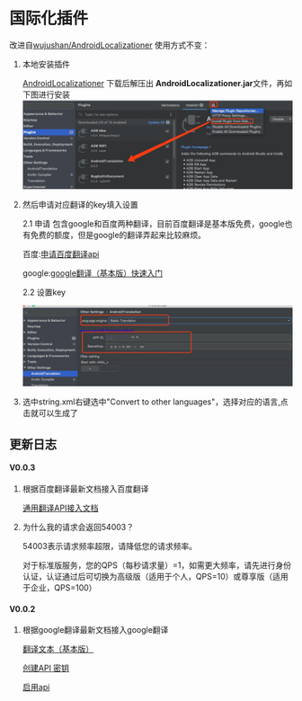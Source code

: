 # 国际化插件
改进自[wujushan/AndroidLocalizationer](https://github.com/wujushan/AndroidLocalizationer)
使用方式不变：

1. 本地安装插件 
   
    [AndroidLocalizationer](https://github.com/DaveBoy/AndroidLocalizationer/blob/master/AndroidLocalizationer.zip)
    下载后解压出 **AndroidLocalizationer.jar**文件，再如下图进行安装
    ![安装](https://github.com/DaveBoy/AndroidLocalizationer/blob/master/img/install.png)
2. 然后申请对应翻译的key填入设置

    2.1 申请
    包含google和百度两种翻译，目前百度翻译是基本版免费，google也有免费的额度，但是google的翻译弄起来比较麻烦。
    
    百度:[申请百度翻译api](http://api.fanyi.baidu.com/doc/12) 
    
    google:[google翻译（基本版）快速入门](https://cloud.google.com/translate/docs/basic/setup-basic)
    
    2.2 设置key
   
    ![设置key](https://github.com/DaveBoy/AndroidLocalizationer/blob/master/img/setkey.png)
3. 选中string.xml右键选中"Convert to other languages"，选择对应的语言,点击就可以生成了
## 更新日志

#### V0.0.3
1. 根据百度翻译最新文档接入百度翻译 

    [通用翻译API接入文档](http://api.fanyi.baidu.com/doc/21)
    
2. 为什么我的请求会返回54003？
    
    54003表示请求频率超限，请降低您的请求频率。
    
    对于标准版服务，您的QPS（每秒请求量）=1，如需更大频率，请先进行身份认证，认证通过后可切换为高级版（适用于个人，QPS=10）或尊享版（适用于企业，QPS=100）
    
#### V0.0.2
1. 根据google翻译最新文档接入google翻译 

    [翻译文本（基本版）](https://cloud.google.com/translate/docs/basic/translating-text#translate_translate_text-drest)
    
    [创建API 密钥](https://cloud.google.com/docs/authentication/api-keys)
    
    [启用api](https://console.developers.google.com/apis/api/translate.googleapis.com/overview)
    
